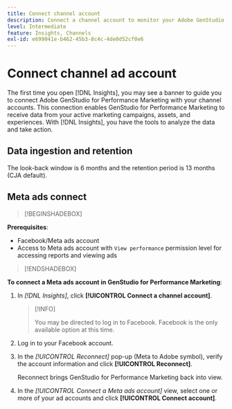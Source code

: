 ```yaml
---
title: Connect channel account
description: Connect a channel account to monitor your Adobe GenStudio for Performance Marketing marketing campaigns and asset performance.
level: Intermediate
feature: Insights, Channels
exl-id: e699041e-b462-45b3-8c4c-4de0d52cf0e6
---
```

# Connect channel ad account

The first time you open [!DNL Insights], you may see a banner to guide you to connect Adobe GenStudio for Performance Marketing with your channel accounts. This connection enables GenStudio for Performance Marketing to receive data from your active marketing campaigns, assets, and experiences. With [!DNL Insights], you have the tools to analyze the data and take action.
<!-- May need some assurance here that their data is safe. -->

## Data ingestion and retention

The look-back window is 6 months and the retention period is 13 months (CJA default).

## Meta ads connect

>[!BEGINSHADEBOX]

**Prerequisites**:

- Facebook/Meta ads account
- Access to Meta ads account with `View performance` permission level for accessing reports and viewing ads

>[!ENDSHADEBOX]

**To connect a Meta ads account in GenStudio for Performance Marketing**:

1. In _[!DNL Insights]_, click **[!UICONTROL Connect a channel account]**.

    >[!INFO]
    >
    >You may be directed to log in to Facebook. Facebook is the only available option at this time.

1. Log in to your Facebook account.

1. In the _[!UICONTROL Reconnect]_ pop-up (Meta to Adobe symbol), verify the account information and click **[!UICONTROL Reconnect]**.

    Reconnect brings GenStudio for Performance Marketing back into view.

1. In the _[!UICONTROL Connect a Meta ads account]_ view, select one or more of your ad accounts and click **[!UICONTROL Connect account]**.
<!--
>[!INFO]
>
>You may receive an error if you previously enrolled the channel account with GenStudio for Performance Marketing.

The new user experience shows a banner to connect an account. There is not option to connect yet after you have one connection.
-->
